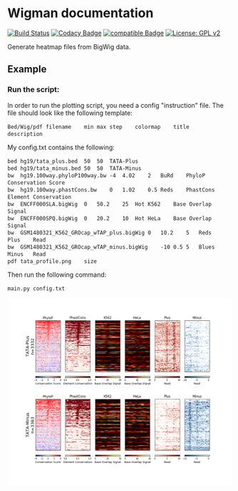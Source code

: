 Wigman documentation
====================

[![Build Status](https://travis-ci.org/AminMahpour/Wigman.svg?branch=master)](https://travis-ci.org/AminMahpour/Wigman)
[![Codacy Badge](https://api.codacy.com/project/badge/Grade/f6a4d63a2ad542668a70fbab55b320b2)](https://www.codacy.com/app/AminMahpour/Wigman?utm_source=github.com&amp;utm_medium=referral&amp;utm_content=AminMahpour/Wigman&amp;utm_campaign=Badge_Grade)
[![compatible Badge](https://img.shields.io/badge/Compatible-3.6-red.svg)](https://www.python.org/downloads/release/python-360/)
[![License: GPL v2](https://img.shields.io/badge/License-GPL%20v2-blue.svg)](LICENSE)


Generate heatmap files from BigWig data.

## Example
### Run the script:
In order to run the plotting script, you need a config "instruction" file. The file
 should look like the following template:
```
Bed/Wig/pdf filename    min max step    colormap    title   description
```

My config.txt contains the following:
```
bed	hg19/tata_plus.bed	50	50	TATA-Plus
bed	hg19/tata_minus.bed	50	50	TATA-Minus
bw	hg19.100way.phyloP100way.bw	-4	4.02	2	BuRd	PhyloP	Conservation Score
bw	hg19.100way.phastCons.bw	0	1.02	0.5	Reds	PhastCons	Element Conservation
bw	ENCFF000SLA.bigWig	0	50.2	25	Hot	K562	Base Overlap Signal
bw	ENCFF000SPQ.bigWig	0	20.2	10	Hot	HeLa 	Base Overlap Signal
bw	GSM1480321_K562_GROcap_wTAP_plus.bigWig	0	10.2	5	Reds	Plus	Read
bw	GSM1480321_K562_GROcap_wTAP_minus.bigWig	-10	0.5	5	Blues	Minus	Read
pdf	tata_profile.png	size
```

Then run the following command:

```
main.py config.txt
```


![Sample Image](Docs/Images/tata_profile.png "Wigman sample output")


